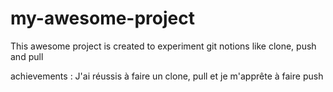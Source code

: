 # my-awesome-project
This awesome project is created to experiment git notions like clone, push and pull

achievements : J'ai réussis à faire un clone, pull et je m'apprête à faire push